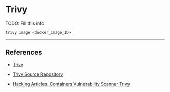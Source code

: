 # Trivy

TODO: Fill this info

```
trivy image <docker_image_ID>
```

---
## References

- [Trivy](https://aquasecurity.github.io/trivy/dev/)

- [Trivy Source Repository](https://github.com/aquasecurity/trivy)

- [Hacking Articles: Containers Vulnerability Scanner Trivy](https://www.hackingarticles.in/containers-vulnerability-scanner-trivy/)